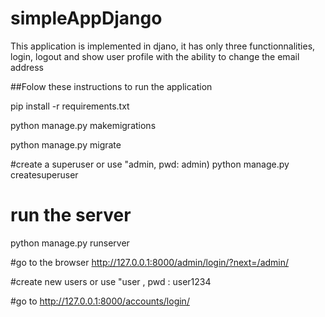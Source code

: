 # simpleAppDjango
This application is implemented in djano, it has only three functionnalities, login, logout and show user profile  with the ability to change the email address

##Folow these instructions to run the application

pip install -r requirements.txt

python manage.py makemigrations

python manage.py migrate

#create a superuser or use "admin, pwd: admin)
python manage.py createsuperuser 

# run the server
python manage.py runserver

#go to the browser
http://127.0.0.1:8000/admin/login/?next=/admin/

#create new users or use "user , pwd : user1234

#go to http://127.0.0.1:8000/accounts/login/
